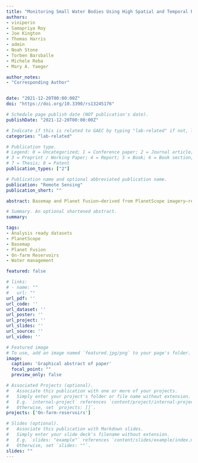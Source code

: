 ```yaml
---
title: "Monitoring Small Water Bodies Using High Spatial and Temporal Resolution Analysis Ready Datasets"
authors:
- viniperin
- Samapriya Roy
- Joe Kington
- Thomas Harris
- admin
- Noah Stone
- Torben Barsballe
- Michele Reba
- Mary A. Yaeger

author_notes:
- "Corresponding Author"


date: "2021-12-20T00:00:00Z"
doi: "https://doi.org/10.3390/rs13245176"

# Schedule page publish date (NOT publication's date).
publishDate: "2021-12-20T00:00:00Z"

# Indicate if this is related to GAEC by typing "lab-related" if not, leave blank
categories: "lab-related"

# Publication type.
# Legend: 0 = Uncategorized; 1 = Conference paper; 2 = Journal article;
# 3 = Preprint / Working Paper; 4 = Report; 5 = Book; 6 = Book section;
# 7 = Thesis; 8 = Patent
publication_types: ["2"]

# Publication name and optional abbreviated publication name.
publication: "Remote Sensing"
publication_short: ""

abstract: Basemap and Planet Fusion—derived from PlanetScope imagery—represent the next generation of analysis ready datasets that minimize the effects of the presence of clouds. These datasets have high spatial (3 m) and temporal (daily) resolution, which provides an unprecedented opportunity to improve the monitoring of on-farm reservoirs (OFRs)—small water bodies that store freshwater and play important role in surface hydrology and global irrigation activities. In this study, we assessed the usefulness of both datasets to monitor sub-weekly surface area changes of 340 OFRs in eastern Arkansas, USA, and we evaluated the datasets main differences when used to monitor OFRs. When comparing the OFRs surface area derived from Basemap and Planet Fusion to an independent validation dataset, both datasets had high agreement (r2 ≥ 0.87), and small uncertainties, with a mean absolute percent error (MAPE) between 7.05% and 10.08%. Pairwise surface area comparisons between the two datasets and the PlanetScope imagery showed that 61% of the OFRs had r2 ≥ 0.55, and 70% of the OFRs had MAPE <5%. In general, both datasets can be employed to monitor OFRs sub-weekly surface area changes, and Basemap had higher surface area variability and was more susceptible to the presence of cloud shadows and haze when compared to Planet Fusion, which had a smoother time series with less variability and fewer abrupt changes throughout the year. The uncertainties in surface area classification decreased as the OFRs increased in size. In addition, the surface area time series can have high variability, depending on the OFR environmental conditions (e.g., presence of vegetation inside the OFR). Our findings suggest that both datasets can be used to monitor OFRs sub-weekly, seasonal, and inter-annual surface area changes; therefore, these datasets can help improve freshwater management by allowing better assessment and management of the OFRs.

# Summary. An optional shortened abstract.
summary: 

tags:
- Analysis ready datasets
- PlanetScope
- Basemap
- Planet Fusion
- On-farm Reservoirs
- Water management

featured: false

# links:
# - name: ""
#   url: ""
url_pdf: ''
url_code: ''
url_dataset: ''
url_poster: ''
url_project: ''
url_slides: ''
url_source: ''
url_video: ''

# Featured image
# To use, add an image named `featured.jpg/png` to your page's folder. 
image:
  caption: 'Graphical abstract of paper'
  focal_point: ""
  preview_only: false

# Associated Projects (optional).
#   Associate this publication with one or more of your projects.
#   Simply enter your project's folder or file name without extension.
#   E.g. `internal-project` references `content/project/internal-project/index.md`.
#   Otherwise, set `projects: []`.
projects: ['On-farm-reservoirs']

# Slides (optional).
#   Associate this publication with Markdown slides.
#   Simply enter your slide deck's filename without extension.
#   E.g. `slides: "example"` references `content/slides/example/index.md`.
#   Otherwise, set `slides: ""`.
slides: ""
---
```




